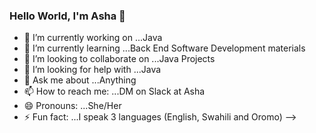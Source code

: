### Hello World, I'm Asha 👋


- 🔭 I’m currently working on ...Java
- 🌱 I’m currently learning ...Back End Software Development materials
- 👯 I’m looking to collaborate on ...Java Projects
- 🤔 I’m looking for help with ...Java
- 💬 Ask me about ...Anything
- 📫 How to reach me: ...DM on Slack at Asha
- 😄 Pronouns: ...She/Her
- ⚡ Fun fact: ...I speak 3 languages (English, Swahili and Oromo)
-->
